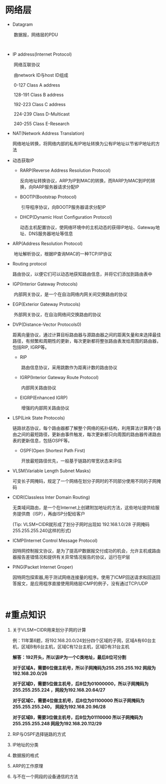 # 网络层

- Datagram

  ​	数据报，网络层的PDU

  ​


- IP address(Internet Protocol)

  ​	网络互联协议

  ​	由network ID与host ID组成

  ​	0-127 Class A address

  ​	128-191 Class B address

  ​	192-223 Class C address

  ​	224-239 Class D-Multicast

  ​	240-255 Class E-Research



- NAT(Network Address Translation)

  ​	网络地址转换，将网络内部的私有IP地址转换为公有IP地址以节省IP地址的方法

- 动态获取IP

  - RARP(Reverse Address Resolution Protocol)

    ​	反向地址转换协议，ARP为IP到MAC的转换，而RARP为MAC到IP的转换，向RARP服务器请求分配IP

  - BOOTP(Bootstrap Protocol)

    ​	引导程序协议，向BOOTP服务器请求分配IP

  - DHCP(Dynamic Host Configuration Protocol)

    ​	动态主机配置协议，使网络环境中的主机动态的获得IP地址、Gateway地址、DNS服务器地址等信息



- ARP(Address Resolution Protocol)

  ​	地址解析协议，根据IP查询MAC的一种TCP/IP协议



- Routing protocol

  ​	路由协议，以便它们可以动态地获知路由信息，并将它们添加到路由表中



- IGP(Interior Gateway Protocols)

  ​	内部网关协议，是一个在自治网络内网关间交换路由的协议



- EGP(Exterior Gateway Protocols)

  ​	外部网关协议，在自治网络间交换路由的协议



- DVP(Distance-Vector Protocols0)

  ​	距离向量协议，通过计算目标路由器与源路由器之间的距离矢量和来选择最佳路径，有频繁和周期性的更新，每次更新都将整张路由表发给周围的路由器，包括RIP, IGRP等。

   -  RIP

      ​	路由信息协议，采用跳数作为距离计数的路由协议

  - IGRP(Interior Gateway Route Protocol)

    ​	内部网关路由协议

  - EIGRP(Enhanced IGRP)

    ​	增强的内部网关路由协议



- LSP(Link State Protocols)

  ​	链路状态协议，每个路由器都了解整个网络的拓扑结构，利用算法计算两个路由之间的最短路径，更新由事件触发，每次更新都只向周围的路由器传递路由表的更新信息，包括OSPF等。

  - OSPF(Open Shortest Path First)

    ​	开放最短路径优先，一般基于链路的带宽状态来评估



- VLSM(Variable Length Subnet Masks)

  ​	可变长子网掩码，规定了一个网络在划分子网时的不同部分使用不同的子网掩码



- CIDR(Classless Inter Domain Routing)

  ​	无类域间路由，是一个在Internet上创建附加地址的方法，这些地址提供给服务提供商（ISP），再由ISP分配给客户

  (Tip: VLSM+CIDR就形成了划分子网时出现如  192.168.1.0/28  子网掩码255.255.255.240这样的形式)



- ICMP(Internet Control Message Protocol)

  ​	因特网控制报文协议，是为了提高IP数据报交付成功的机会，允许主机或路由器报告差错情况和提供有关异常情况报告的协议，运行在IP层



- PING(Packet Internet Groper)

  ​	因特网包探索器,用于测试网络连接量的程序。使用了ICMP回送请求和回送回答报文，是应用程序直接使用网络层ICMP的例子，没有通过TCP/UDP

  ​	

# #重点知识

1. 关于VLSM+CIDR用来划分子网的计算

   例：11年第6题，将192.168.20.0/24划分四个区域的子网，区域A有60台主机，区域B有6台主机，区域C有12台主机，区域D有31台主机

   **解答：192开头，所以该IP为一个C类地址，最后8位可分割**

   **对于区域A，需要6位做主机号，所以子网掩码为255.255.255.192 网段为192.168.20.0/26**

   **对于区域D，需要5位做主机号，后8位为01000000，所以子网掩码为255.255.255.224 ，网段为192.168.20.64/27**

   **对于区域C，需要4位做主机号，后8位为01100000 所以子网掩码为255.255.255.240， 网段为192.168.20.96/28**

   **对于区域B，需要3位做主机号，后8位为01110000 所以子网掩码为255.255.255.248 网段为192.168.20.112/29**




2. RIP与OSPF选择链路的方式
3. IP地址的分类
4. 数据报的格式
5. ARP的工作原理
6. 与不在一个网段的设备通信的方法
